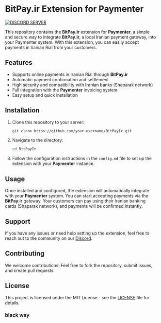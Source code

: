 # BitPay.ir Extension for Paymenter

[![DISCORD SERVER](https://img.shields.io/discord/1151236517025546272?style=for-the-badge&logo=Discord&label=Discord
)](https://discord.gg/wb8aTkxPa3)

This repository contains the **BitPay.ir** extension for **Paymenter**, a simple and secure way to integrate **BitPay.ir**, a local Iranian payment gateway, into your Paymenter system. With this extension, you can easily accept payments in Iranian Rial from your customers.

## Features

- Supports online payments in Iranian Rial through **BitPay.ir**
- Automatic payment confirmation and settlement
- High security and compatibility with Iranian banks (Shaparak network)
- Full integration with the **Paymenter** invoicing system
- Easy setup and quick installation

## Installation

1. Clone this repository to your server:
    ```bash
    git clone https://github.com/your-username/BitPayIr.git
    ```
2. Navigate to the directory:
    ```bash
    cd BitPayIr
    ```
3. Follow the configuration instructions in the `config.md` file to set up the extension with your **Paymenter** instance.

## Usage

Once installed and configured, the extension will automatically integrate with your **Paymenter** system. You can start accepting payments via the **BitPay.ir** gateway. Your customers can pay using their Iranian banking cards (Shaparak network), and payments will be confirmed instantly.

## Support

If you have any issues or need help setting up the extension, feel free to reach out to the community on our [Discord](https://discord.gg/wb8aTkxPa3).

## Contributing

We welcome contributions! Feel free to fork the repository, submit issues, and create pull requests.

## License

This project is licensed under the MIT License - see the [LICENSE](LICENSE) file for details.


### black way
